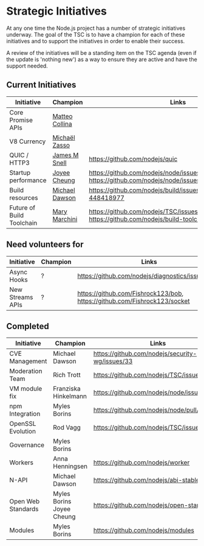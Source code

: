 # Strategic Initiatives

At any one time the Node.js project has a number of strategic initiatives
underway.  The goal of the TSC is to have a champion for each of these
initiatives and to support the initiatives in order to enable their
success.

A review of the initiatives will be a standing item on the TSC agenda (even
if the update is 'nothing new') as a way to ensure they are active
and have the support needed.

## Current Initiatives

| Initiative                | Champion                    | Links                                                                                    |
|---------------------------|-----------------------------|------------------------------------------------------------------------------------------|
| Core Promise APIs         | [Matteo Collina][mcollina]  |                                                                                          |
| V8 Currency               | [Michaël Zasso][targos]     |                                                                                          |
| QUIC / HTTP3              | [James M Snell][jasnell]    | <https://github.com/nodejs/quic>                                                           |
| Startup performance       | [Joyee Cheung][joyeecheung] | <https://github.com/nodejs/node/issues/17058> <https://github.com/nodejs/node/issues/21563>  |
| Build resources           | [Michael Dawson][mhdawson]  | <https://github.com/nodejs/build/issues/1154#issuecomment-448418977>                       |
| Future of Build Toolchain | [Mary Marchini][mmarchini]  | <https://github.com/nodejs/TSC/issues/901>, <https://github.com/nodejs/build-toolchain-next> |

## Need volunteers for

| Initiative       | Champion | Links                                                                     |
|------------------|----------|---------------------------------------------------------------------------|
| Async Hooks      | ?        | <https://github.com/nodejs/diagnostics/issues/124>                          |
| New Streams APIs | ?        | <https://github.com/Fishrock123/bob>, <https://github.com/Fishrock123/socket> |

## Completed

| Initiative         | Champion                  | Links                                           |
|--------------------|---------------------------|-------------------------------------------------|
| CVE Management     | Michael Dawson            | <https://github.com/nodejs/security-wg/issues/33> |
| Moderation Team    | Rich Trott                | <https://github.com/nodejs/TSC/issues/329>        |
| VM module fix      | Franziska Hinkelmann      | <https://github.com/nodejs/node/issues/6283>      |
| npm Integration    | Myles Borins              | <https://github.com/nodejs/node/pull/21594>       |
| OpenSSL Evolution  | Rod Vagg                  | <https://github.com/nodejs/TSC/issues/677>        |
| Governance         | Myles Borins              |                                                 |
| Workers            | Anna Henningsen           | <https://github.com/nodejs/worker>                |
| N-API              | Michael Dawson            | <https://github.com/nodejs/abi-stable-node>       |
| Open Web Standards | Myles Borins Joyee Cheung | <https://github.com/nodejs/open-standards>        |
| Modules            | Myles Borins              | <https://github.com/nodejs/modules>               |

[joyeecheung]: https://github.com/joyeecheung
[mhdawson]: https://github.com/mhdawson
[targos]: https://github.com/targos
[mcollina]: https://github.com/mcollina
[jasnell]: https://github.com/jasnell
[mmarchini]: https://github.com/mmarchini
